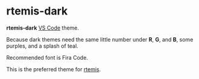 # rtemis-dark

__rtemis-dark__ [VS Code](https://code.visualstudio.com/) theme.

Because dark themes need the same little number under **R**, **G**, and **B**,
some purples, and a splash of teal.

Recommended font is Fira Code.

This is the preferred theme for [rtemis](https://github.com/egenn/rtemis).
